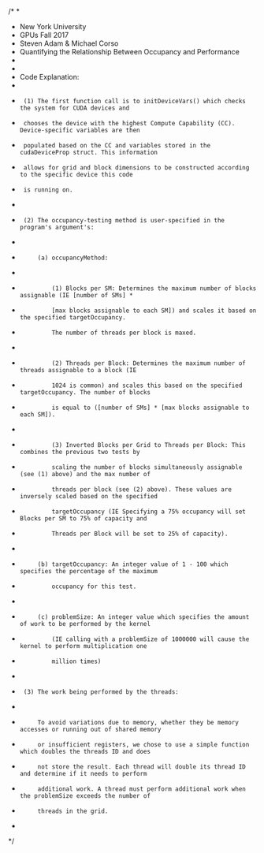 /* 
 *  
 *  New York University
 *  GPUs Fall 2017
 *  Steven Adam & Michael Corso
 *  Quantifying the Relationship Between Occupancy and Performance
 * 
 *
 *  Code Explanation:
 *
 *      (1) The first function call is to initDeviceVars() which checks the system for CUDA devices and
 *      chooses the device with the highest Compute Capability (CC). Device-specific variables are then 
 *      populated based on the CC and variables stored in the cudaDeviceProp struct. This information
 *      allows for grid and block dimensions to be constructed according to the specific device this code
 *      is running on.
 *
 *      (2) The occupancy-testing method is user-specified in the program's argument's:
 *
 *          (a) occupancyMethod: 
 *
 *              (1) Blocks per SM: Determines the maximum number of blocks assignable (IE [number of SMs] *
 *              [max blocks assignable to each SM]) and scales it based on the specified targetOccupancy.
 *              The number of threads per block is maxed.
 *
 *              (2) Threads per Block: Determines the maximum number of threads assignable to a block (IE
 *              1024 is common) and scales this based on the specified targetOccupancy. The number of blocks
 *              is equal to ([number of SMs] * [max blocks assignable to each SM]).
 *
 *              (3) Inverted Blocks per Grid to Threads per Block: This combines the previous two tests by
 *              scaling the number of blocks simultaneously assignable (see (1) above) and the max number of
 *              threads per block (see (2) above). These values are inversely scaled based on the specified
 *              targetOccupancy (IE Specifying a 75% occupancy will set Blocks per SM to 75% of capacity and
 *              Threads per Block will be set to 25% of capacity).
 *
 *          (b) targetOccupancy: An integer value of 1 - 100 which specifies the percentage of the maximum 
 *              occupancy for this test.
 *              
 *          (c) problemSize: An integer value which specifies the amount of work to be performed by the kernel
 *              (IE calling with a problemSize of 1000000 will cause the kernel to perform multiplication one
 *              million times)
 *
 *      (3) The work being performed by the threads:
 *      
 *          To avoid variations due to memory, whether they be memory accesses or running out of shared memory
 *          or insufficient registers, we chose to use a simple function which doubles the threads ID and does
 *          not store the result. Each thread will double its thread ID and determine if it needs to perform
 *          additional work. A thread must perform additional work when the problemSize exceeds the number of 
 *          threads in the grid.
 *
 */
